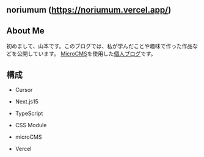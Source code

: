## noriumum (https://noriumum.vercel.app/)


## About Me
初めまして、山本です。このブログでは、私が学んだことや趣味で作った作品などを公開しています。
[MicroCMS](https://blog.microcms.io/microcms-next15-jamstack-blog/)を使用した[個人ブログ](https://noriumum.vercel.app/)です。

## 構成
- Cursor
+ Next.js15
* TypeScript
- CSS Module
+ microCMS
* Vercel





